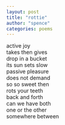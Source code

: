 ```yaml
---
layout: post
title: "rottie"
author: "spence"
categories: poems
---
```


active joy  
takes then gives  
drop in a bucket  
its sun sets slow  
passive pleasure  
does not demand  
so so sweet then  
rots your teeth    
back and forth  
can we have both  
one or the other  
somewhere between  

